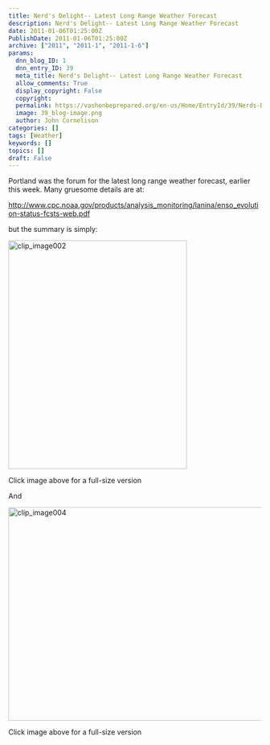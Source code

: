 ```yaml
---
title: Nerd's Delight-- Latest Long Range Weather Forecast
description: Nerd's Delight-- Latest Long Range Weather Forecast
date: 2011-01-06T01:25:00Z
PublishDate: 2011-01-06T01:25:00Z
archive: ["2011", "2011-1", "2011-1-6"]
params:
  dnn_blog_ID: 1
  dnn_entry_ID: 39
  meta_title: Nerd's Delight-- Latest Long Range Weather Forecast
  allow_comments: True
  display_copyright: False
  copyright:
  permalink: https://vashonbeprepared.org/en-us/Home/EntryId/39/Nerds-Delight-Latest-Long-Range-Weather-Forecast
  image: 39_blog-image.png
  author: John Cornelison
categories: []
tags: [Weather]
keywords: []
topics: []
draft: False
---
```


<p>Portland was the forum for the latest long range weather forecast, earlier this week. Many gruesome details are at:</p>
<p><a href="http://www.cpc.noaa.gov/products/analysis_monitoring/lanina/enso_evolution-status-fcsts-web.pdf">http://www.cpc.noaa.gov/products/analysis_monitoring/lanina/enso_evolution-status-fcsts-web.pdf</a></p>
<p>but the summary is simply:</p>
<p><a href="./images/39/WLW-NerdsDelightLatestLongRangeWeatherForeca_F550-clip_image002_2.gif"><img title="clip_image002" border="0" alt="clip_image002" width="355" height="454" style="border-bottom: 0px; border-left: 0px; display: inline; border-top: 0px; border-right: 0px" src="./images/39/WLW-NerdsDelightLatestLongRangeWeatherForeca_F550-clip_image002_thumb.gif" /></a></p>
<p>Click image above for a full-size version</p>
<p>And</p>
<p><a href="./images/39/WLW-NerdsDelightLatestLongRangeWeatherForeca_F550-clip_image004_2.gif"><img title="clip_image004" border="0" alt="clip_image004" width="694" height="424" style="border-bottom: 0px; border-left: 0px; display: inline; border-top: 0px; border-right: 0px" src="./images/39/WLW-NerdsDelightLatestLongRangeWeatherForeca_F550-clip_image004_thumb.gif" /></a></p>
<p>Click image above for a full-size version</p>
